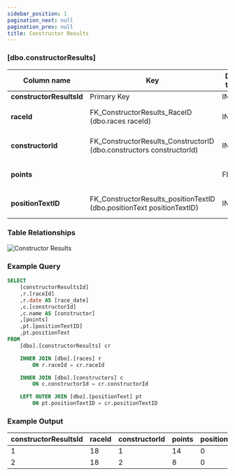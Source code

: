 ```yaml
---
sidebar_position: 1
pagination_next: null
pagination_prev: null
title: Constructor Results
---
```


### [dbo.constructorResults]
| Column name | Key | Data type | Allow NULLs | Default | Description |
| ------- | ------- | ------- | ------- | ------- | ------- |
| **constructorResultsId** |  Primary Key | INT | ☐ |  |  | 
| **raceId** | FK_ConstructorResults_RaceID (dbo.races raceId) | INT | ☐ | 0 | Foreign key link to races table | 
| **constructorId** | FK_ConstructorResults_ConstructorID (dbo.constructors constructorId) | INT | ☐ | 0 | Foreign key link to constructors | 
| **points** |  | FLOAT | ☑ |  | Constructor points for race | 
| **positionTextID** | FK_ConstructorResults_positionTextID (dbo.positionText positionTextID) | INT | ☑ |  | Foreign Key link to postitionText | 

### Table Relationships

![Constructor Results](/img/table-relationships/constructorResults.png)

### Example Query

```sql
SELECT 
	[constructorResultsId]
	,r.[raceId]
	,r.date AS [race_date]
	,c.[constructorId]
	,c.name AS [constructor]
	,[points]
	,pt.[positionTextID]
	,pt.positionText
FROM 
	[dbo].[constructorResults] cr

	INNER JOIN [dbo].[races] r 
		ON r.raceId = cr.raceId

	INNER JOIN [dbo].[constructors] c 
		ON c.constructorId = cr.constructorId

	LEFT OUTER JOIN [dbo].[positionText] pt
		ON pt.positionTextID = cr.positionTextID
```

### Example Output

|**constructorResultsId**|**raceId**|**constructorId**|**points**|**positionTextID**|  
|---|---|---|---|---|  
|1|18|1|14|0|  
|2|18|2|8|0| 